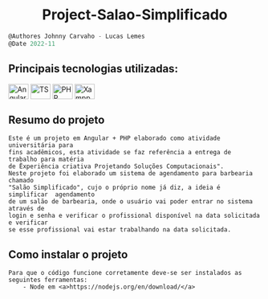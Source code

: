 <h1 align="center">
    Project-Salao-Simplificado
</h1>

```javascript
@Authores Johnny Carvaho - Lucas Lemes
@Date 2022-11
```

## Principais tecnologias utilizadas: <br/>
<p>
  <img align="center" alt="Angular" height="30" width="40" src="https://cdn.jsdelivr.net/gh/devicons/devicon/icons/angularjs/angularjs-original.svg" />
  <img align="center" alt="TS" height="30" width="40" src="https://cdn.jsdelivr.net/gh/devicons/devicon/icons/typescript/typescript-original.svg" />
  <img align="center" alt="PHP" height="30" width="40" src="https://cdn.jsdelivr.net/gh/devicons/devicon/icons/php/php-original.svg" />
  <img align="center" alt="Xampp" height="30" width="40" src="https://cdn2.iconfinder.com/data/icons/pack1-baco-flurry-icons-style/512/XAMPP.png" />
</p>

## Resumo do projeto

```
Este é um projeto em Angular + PHP elaborado como atividade universitária para 
fins acadêmicos, esta atividade se faz referência a entrega de trabalho para matéria 
de Ëxperiência criativa Projetando Soluções Computacionais". 
Neste projeto foi elaborado um sistema de agendamento para barbearia chamado 
"Salão Simplificado", cujo o próprio nome já diz, a ideia é simplificar  agendamento
de um salão de barbearia, onde o usuário vai poder entrar no sistema através de 
login e senha e verificar o profissional disponível na data solicitada e verificar
se esse profissional vai estar trabalhando na data solicitada.
```


## Como instalar o projeto
````
Para que o código funcione corretamente deve-se ser instalados as seguintes ferramentas:
    - Node em <a>https://nodejs.org/en/download/</a>
````
